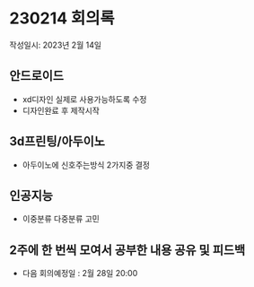 # 230214 회의록

작성일시: 2023년 2월 14일

## 안드로이드 
- xd디자인 실제로 사용가능하도록 수정
- 디자인완료 후 제작시작

## 3d프린팅/아두이노
- 아두이노에 신호주는방식 2가지중 결정 

## 인공지능
- 이중분류 다중분류 고민

## 2주에 한 번씩 모여서 공부한 내용 공유 및 피드백
- 다음 회의예정일 : 2월 28일 20:00
